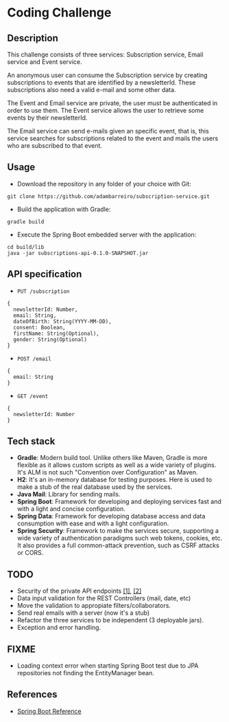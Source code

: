# Coding Challenge
## Description
This challenge consists of three services: Subscription service, Email service and Event service.

An anonymous user can consume the Subscription service by creating subscriptions to events that are identified by a newsletterId. These subscriptions also need a valid e-mail and some other data.

The Event and Email service are private, the user must be authenticated in order to use them. The Event service allows the user to retrieve some events by their newsletterId.

The Email service can send e-mails given an specific event, that is, this service searches for subscriptions related to the event and mails the users who are subscribed to that event.

## Usage
* Download the repository in any folder of your choice with Git:

`git clone https://github.com/adambarreiro/subscription-service.git`

* Build the application with Gradle:

`gradle build`

* Execute the Spring Boot embedded server with the application:

```
cd build/lib
java -jar subscriptions-api-0.1.0-SNAPSHOT.jar
```

## API specification

* `PUT /subscription`
 
```
{
  newsletterId: Number,
  email: String,
  dateOfBirth: String(YYYY-MM-DD),
  consent: Boolean,
  firstName: String(Optional),
  gender: String(Optional)
}
```

* `POST /email`
```
{
  email: String
}
```

* `GET /event`

```
{
  newsletterId: Number
}
```

## Tech stack

* **Gradle**: Modern build tool. Unlike others like Maven, Gradle is more flexible as it allows custom scripts as well as a wide variety of plugins. It's ALM is not such "Convention over Configuration" as Maven.
* **H2**: It's an in-memory database for testing purposes. Here is used to make a stub of the real database used by the services.
* **Java Mail**: Library for sending mails.
* **Spring Boot**: Framework for developing and deploying services fast and with a light and concise configuration.
* **Spring Data**: Framework for developing database access and data consumption with ease and with a light configuration.
* **Spring Security**: Framework to make the services secure, supporting a wide variety of authentication paradigms such web tokens, cookies, etc. It also provides a full common-attack prevention, such as CSRF attacks or CORS.

## TODO
* Security of the private API endpoints [[1]](http://docs.aws.amazon.com/AmazonS3/latest/dev/RESTAuthentication.html), [[2]](http://massimilianosciacco.com/implementing-hmac-authentication-rest-api-spring-security)
* Data input validation for the REST Controllers (mail, date, etc)
* Move the validation to appropiate filters/collaborators.
* Send real emails with a server (now it's a stub)
* Refactor the three services to be independent (3 deployable jars).
* Exception and error handling.

## FIXME
* Loading context error when starting Spring Boot test due to JPA repositories not finding the EntityManager bean.

## References
* [Spring Boot Reference](https://docs.spring.io/spring-boot/docs/current-SNAPSHOT/reference/htmlsingle/)
